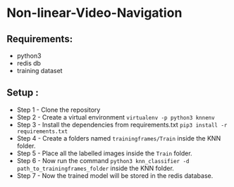 # Non-linear-Video-Navigation

## Requirements:
- python3
- redis db
- training dataset

## Setup : 
 - Step 1 - Clone the repository
 - Step 2 - Create a virtual environment ```virtualenv -p python3 knnenv```
 - Step 3 - Install the dependencies from requirements.txt ```pip3 install -r requirements.txt```
 - Step 4 - Create a folders named ```trainingframes/Train``` inside the KNN folder.
 - Step 5 - Place all the labelled images inside the ```Train``` folder.
 - Step 6 - Now run the command ```python3 knn_classifier -d path_to_trainingframes_folder``` inside the KNN folder.
 - Step 7 - Now the trained model will be stored in the redis database.
  
  

